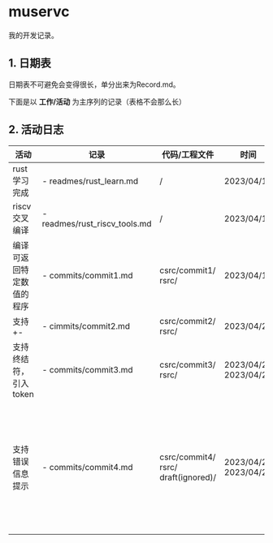# muservc

我的开发记录。

## 1. 日期表

日期表不可避免会变得很长，单分出来为Record.md。

下面是以 **工作/活动** 为主序列的记录（表格不会那么长）

## 2. 活动日志

| 活动                     | 记录                          | 代码/工程文件                                 | 时间                       | 备注                                                                                                         |
| ------------------------ | ----------------------------- | --------------------------------------------- | -------------------------- | ------------------------------------------------------------------------------------------------------------ |
| rust学习完成             | - readmes/rust_learn.md       | /                                             | 2023/04/16                 | /                                                                                                            |
| riscv交叉编译            | - readmes/rust_riscv_tools.md | /                                             | 2023/04/19                 | /                                                                                                            |
| 编译可返回特定数值的程序 | - commits/commit1.md          | csrc/commit1/<br />rsrc/                      | 2023/04/19                 | 这部分rs代码必然会被重写的<br />但还是记录一下吧                                                             |
| 支持+-                   | - cimmits/commit2.md          | csrc/commit2/<br />rsrc/                      | 2023/04/20                 |                                                                                                              |
| 支持终结符，引入token    | - commits/commit3.md          | csrc/commit3/<br />rsrc/                      | 2023/04/20<br />2023/04/21 | 要注意复习rust语法，不然有点费事                                                                             |
| 支持错误信息提示         | - commits/commit4.md          | csrc/commit4/<br />rsrc/<br />draft(ignored)/ | 2023/04/21<br />2023/04/22 | 用git rebase整理了commit信息<br />每次功能或者小版本更新都以step来命名<br />保留了第一次commit:start muservc |
